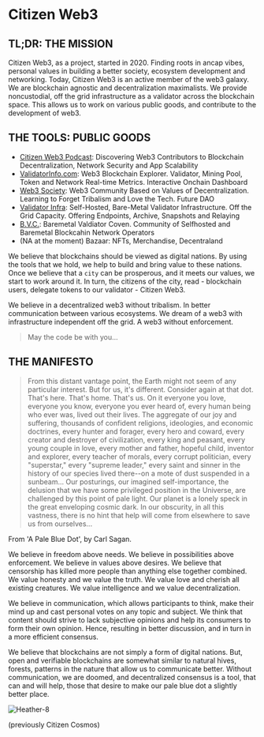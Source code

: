 # Citizen Web3

## TL;DR: THE MISSION

Citizen Web3, as a project, started in 2020. Finding roots in ancap vibes, personal values in building a better society, ecosystem development and networking. Today, Citizen Web3 is an active member of the web3 galaxy. We are blockchain agnostic and decentralization maximalists. We provide noncustodial, off the grid infrastructure as a validator across the blockchain space. This allows us to work on various public goods, and contribute to the development of web3.  

## THE TOOLS: PUBLIC GOODS
- [Citizen Web3 Podcast](https://www.citizenweb3.com/episodes): Discovering Web3 Contributors to Blockchain Decentralization, Network Security and App Scalability
- [ValidatorInfo.com](https://validatorinfo.com): Web3 Blockchain Explorer. Validator, Mining Pool, Token and Network Real-time Metrics. Interactive Onchain Dashboard
- [Web3 Society](https://t.me/web_3_society): Web3 Community Based on Values of Decentralization. Learning to Forget Tribalism and Love the Tech. Future DAO 
- [Validator Infra](https://www.citizenweb3.com/staking): Self-Hosted, Bare-Metal Validator Infrastructure. Off the Grid Capacity. Offering Endpoints, Archive, Snapshots and Relaying
- [B.V.C.](https://bvc.citizenweb3.com/): Baremetal Valdiator Coven. Community of Selfhosted and Baremetal Blockcahin Network Operators 
- (NA at the moment) Bazaar: NFTs, Merchandise, Decentraland 

We believe that blockchains should be viewed as digital nations. By using the tools that we hold, we help to build and bring value to these nations. Once we believe that a `city` can be prosperous, and it meets our values, we start to work around it. In turn, the citizens of the city, read - blockchain users, delegate tokens to our validator - Citizen Web3.

We believe in a decentralized web3 without tribalism. In better communication between various ecosystems. We dream of a web3 with infrastructure independent off the grid. A web3 without enforcement. 

> May the code be with you...   

## THE MANIFESTO

> From this distant vantage point, the Earth might not seem of any particular interest. But for us, it's different. Consider again at that dot. That's here. That's home. That's us. On it everyone you love, everyone you know, everyone you ever heard of, every human being who ever was, lived out their lives. The aggregate of our joy and suffering, thousands of confident religions, ideologies, and economic doctrines, every hunter and forager, every hero and coward, every creator and destroyer of civilization, every king and peasant, every young couple in love, every mother and father, hopeful child, inventor and explorer, every teacher of morals, every corrupt politician, every "superstar," every "supreme leader," every saint and sinner in the history of our species lived there--on a mote of dust suspended in a sunbeam... Our posturings, our imagined self-importance, the delusion that we have some privileged position in the Universe, are challenged by this point of pale light. Our planet is a lonely speck in the great enveloping cosmic dark. In our obscurity, in all this vastness, there is no hint that help will come from elsewhere to save us from ourselves...

From 'A Pale Blue Dot', by Carl Sagan.

We believe in freedom above needs. We believe in possibilities above enforcement. We believe in values above desires. We believe that censorship has killed more people than anything else together combined. We value honesty and we value the truth. We value love and cherish all existing creatures. We value intelligence and we value decentralization. 

We believe in communication, which allows participants to think, make their mind up and cast personal votes on any topic and subject. We think that content should strive to lack subjective opinions and help its consumers to form their own opinion. Hence, resulting in better discussion, and in turn in a more efficient consensus. 

We believe that blockchains are not simply a form of digital nations. But, open and verifiable blockchains are somewhat similar to natural hives, forests, patterns in the nature that allow us to communicate better. Without communication, we are doomed, and decentralized consensus is a tool, that can and will help, those that desire to make our pale blue dot a slightly better place. 

![Heather-8](https://github.com/user-attachments/assets/26e4a16b-b37c-4da3-b3ce-38aa53aaa5f6)


(previously Citizen Cosmos)
